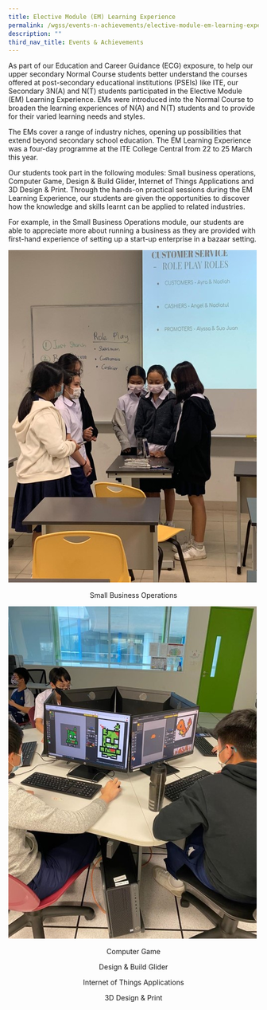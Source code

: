 ```yaml
---
title: Elective Module (EM) Learning Experience
permalink: /wgss/events-n-achievements/elective-module-em-learning-experience/
description: ""
third_nav_title: Events & Achievements
---
```

As part of our Education and Career Guidance (ECG) exposure, to help our upper secondary Normal Course students better understand the courses offered at post-secondary educational institutions (PSEIs) like ITE, our Secondary 3N(A) and N(T) students participated in the Elective Module (EM) Learning Experience. EMs were introduced into the Normal Course to broaden the learning experiences of N(A) and N(T) students and to provide for their varied learning needs and styles.  
  
The EMs cover a range of industry niches, opening up possibilities that extend beyond secondary school education. The EM Learning Experience was a four-day programme at the ITE College Central from 22 to 25 March this year.  
  
Our students took part in the following modules: Small business operations, Computer Game, Design & Build Glider, Internet of Things Applications and 3D Design & Print. Through the hands-on practical sessions during the EM Learning Experience, our students are given the opportunities to discover how the knowledge and skills learnt can be applied to related industries.  
  
For example, in the Small Business Operations module, our students are able to appreciate more about running a business as they are provided with first-hand experience of setting up a start-up enterprise in a bazaar setting.

![Small Business Operations](/images/Pic%203.jpeg)
<p style="text-align:center;">Small Business Operations</p>

![Computer Game](/images/Pic%205.jpeg)
<p style="text-align:center;">Computer Game</p>

<p style="text-align:center;">Design & Build Glider</p>

<p style="text-align:center;">Internet of Things Applications</p>

<p style="text-align:center;">3D Design & Print</p>